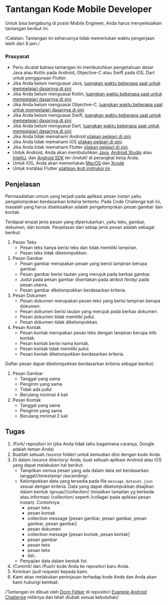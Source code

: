 # Tantangan Kode Mobile Developer
Untuk bisa bergabung di posisi Mobile Engineer, Anda harus menyelesaikan tantangan berikut ini.

/Catatan: Tantangan ini seharusnya tidak memerlukan waktu pengerjaan lebih dari 8 jam./

### Prasyarat

* Perlu dicatat bahwa tantangan ini membutuhkan pengetahuan dasar Java atau Kotlin pada Android, Objective-C atau Swift pada iOS, Dart untuk penggunaan Flutter.
* Jika Anda belum menguasai Java, [luangkan waktu beberapa saat untuk mempelajari dasarnya di sini](http://mobile.tutsplus.com/series/learn-java-android-development/)
* Jika Anda belum menguasai Kotlin, [luangkan waktu beberapa saat untuk mempelajari dasarnya di sini](https://kotlinlang.org/docs/tutorials/)
* Jika Anda belum menguasai Objective-C, [luangkan waktu beberapa saat untuk mempelajari dasarnya di sini](http://cocoadevcentral.com/d/learn_objectivec/)
* Jika Anda belum menguasai Swift, [luangkan waktu beberapa saat untuk mempelajari dasarnya di sini](https://learnswift.tips/)
* Jika Anda belum menguasai Dart, [luangkan waktu beberapa saat untuk mempelajari dasarnya di sini](https://dart.dev/tutorials)
* Jika Anda tidak memahami Android [silakan pelajari di sini](http://d.android.com/resources/index.html).
* Jika Anda tidak memahami iOS [silakan pelajari di sini](https://www.apple.com/everyone-can-code/).
* Jika Anda tidak memahami Flutter [silakan pelajari di sini](https://flutter.dev/).
* Untuk Android, Anda akan membutuhkan [Java](http://www.java.com/en/download/), [Android Studio](http://developer.android.com/sdk/installing/studio.html) atau [IntelliJ](http://www.jetbrains.com/idea/download/), dan [Android SDK](http://d.android.com/sdk/index.html) ter-/install/ di perangkat kerja Anda.
* Untuk iOS, Anda akan memerlukan [MacOS](https://www.apple.com/lae/macos/mojave/) dan [Xcode](https://developer.apple.com/xcode/)
* Untuk instálási Flutter [silahkan ikuti instruksi ini](https://flutter.dev/docs/get-started/install).

## Penjelasan
Permasalahan umum yang terjadi pada aplikasi pesan instan yaitu pengelompokan berdasarkan kriteria tertentu. Pada Code Challenge kali ini, masalah yang harus diselesaikan adalah pengelompokan pesan gambar dan kontak.

Terdapat empat jenis pesan yang dipertukarkan, yaitu teks, gambar, dokumen, dan kontak. Penjelasan dari setiap jenis pesan adalah sebagai berikut:

1. Pesan Teks
	* Pesan teks hanya berisi teks dan tidak memiliki lampiran.
	* Pesan teks tidak dikelompokkan.
2. Pesan Gambar
	* Pesan gambar merupakan pesan yang berisi lampiran berupa gambar.
	* Pesan gambar berisi tautan yang merujuk pada berkas gambar.
	* Judul pada pesan gambar disertakan pada atribut /body/ pada pesan utama.
	* Pesan gambar dikelompokkan berdasarkan kriteria.
3. Pesan Dokumen
	* Pesan dokumen merupakan pesan teks yang berisi lampiran berupa dokumen.
	* Pesan dokumen berisi tautan yang merujuk pada berkas dokumen.
	* Pesan dokumen tidak memiliki judul.
	* Pesan dokumen tidak dikelompokkan.
4. Pesan Kontak
	* Pesan kontak merupakan pesan teks dengan lampiran berupa info kontak.
	* Pesan kontak berisi nama kontak.
	* Pesan kontak tidak memiliki judul.
	* Pesan kontak dikelompokkan berdasarkan kriteria.

Daftar pesan dapat dikelompokkan berdasarkan kriteria sebagai berikut:
1. Pesan Gambar
	* Tanggal yang sama
	* Pengirim yang sama
	* Tidak ada judul
	* Berulang minimal 4 kali
2. Pesan Kontak
	* Tanggal yang sama
	* Pengirim yang sama
	* Berulang minimal 2 kali

## Tugas
1. /Fork/ repositori ini (jika Anda tidak tahu bagaimana caranya, Google adalah teman Anda)
2. Buatlah sebuah /source folder/ untuk kemudian diisi dengan kode Anda.
3. Di dalam /source directory/ Anda, buat sebuah aplikasi Android atau iOS yang dapat melakukan hal berikut:
	* Tampilkan semua pesan yang ada dalam data set berdasarkan tanggal//timestamp/ /ascending/.
	* Kelompokkan data yang tersedia pada file `message_dataset.json` sesuai dengan kriteria. Data yang dapat dikelompokkan disajikan dalam bentuk /group///collection/ (misalkan tampilan yg berbeda atau informasi /collection/ seperti /collage/ pada aplikasi pesan instan).
Contohnya:
		* pesan teks
		* pesan kontak
		* collection message [pesan gambar, pesan gambar, pesan gambar, pesan gambar]
		* pesan dokumen
		* collection message [pesan kontak, pesan kontak]
		* pesan gambar
		* pesan teks
		* pesan teks
		* dst..
	* Penyajian data dalam bentuk list.
4. /Commit/ dan /Push/ kode Anda ke repositori baru Anda.
5. Kirimkan /pull request/ kepada kami.
6. Kami akan melakukan peninjauan terhadap kode Anda dan Anda akan kami hubungi kembali.

/Tantangan ini dibuat oleh [Donn Felker](https://github.com/donnfelker/) di repositori [Example Android Challenge](https://github.com/donnfelker/example-android-challenge) miliknya dan telah diubah sesuai kebutuhan/